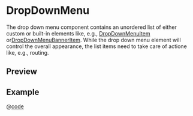 # DropDownMenu <Badge type="tip" text="since v0.3.0" vertical="top" />

The drop down menu component contains an unordered list of either custom or built-in elements like, e.g., [DropDownMenuItem](drop-down-menu-item.html) or[DropDownMenuBannerItem](drop-down-menu-banner-item.html). While the drop down menu element will control the overall appearance, the list items need to take care of actione like, e.g., routing.

## Preview
<DynamicComponentDisplay type="DropDownMenu" :calculatePositionDynamically="false">
  <DropDownMenuPreview/>
</DynamicComponentDisplay>

## Example
@[code](@examples/DropDownMenuExample.vue)